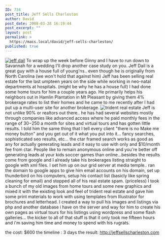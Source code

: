 ```yaml
---
ID: 734
post_title: Jeff Sells Charleston
author: David
post_date: 2008-03-28 16:19:44
post_excerpt: ""
layout: post
permalink: >
  https://macs.local/david/jeff-sells-charleston/
published: true
---
```

<a href="http://jeffsellscharleston.com"><img src="http://davidawindham.com/images/jeff_dail.png" alt="jeff dail" /></a>
To wrap up the week before Ginny and I have to run down to Savannah for a wedding I'll drop another case study on you.  Jeff Dail is a great guy with a house full of young'ns.. even though he is originally from North Carolina (we won't hold that against him) Jeff has been selling real estate for the last umpteen years on the side while working in neo-natal departments at hospitals.  (might be why he has a house full)  I had done some home tours for him a couple years ago.  He primarily helps his neighbors out in Hamlin Plantation in Mt Pleasant by giving them 4% brokerage rates to list their homes and he came to me recently after I had put up a multi-user site for another brokerage.
<img src="http://davidawindham.com/images/trident_coupon.png" alt="trident real estate" />
Jeff is not unlike 90% or realtors out there.. he has had several websites mostly through companies like advanced access where he paid monthly fees in the range of $30-$250 a month for sites and virtual tours and has gotten little results.  I told him the same thing that I tell every client "there is no Make me money button" and you get out of it what you put into it... fancy searches, sophisticated seo results, etc... the ctar framed search works as good as any for actually generating leads and it easy to use with only and $10/month fee from ctar.  People like to remain anonymous online and you're better off generating leads at your kids soccer games than online...besides the results come from google and  I already take his brokerages listing straight to google with xml files.  I set him up on our grid server at media temple.. ran the domain to google apps to give him email accounts on his domain, set up thunderbird on his computers, setup his contact list (basicly like spring cleaning for email) and stopped all of his real estate spam. (priceless)  I took a bunch of my old images from home tours and some new graphics and mixed it with the existing look and feel of trident real estate and gave him some print materials to work with using templates from Illustrator for brochures and letterhead.  I created a way to pull his images and listings via php and another database i have on the server and way for him to create his own pages as virtual tours for his listings using wordpress and some flash galleries... the kicker to all of that stuff is that it only took me fifteen hours and i'm saving him time and money to spend with his rugrats.

the cost: $600
the timeline : 3 days
the result:  <a href="http://jeffsellscharleston.com">http://jeffsellscharleston.com </a>